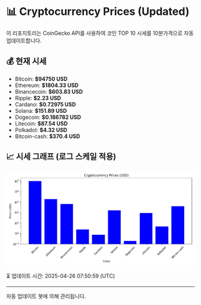 
# 📊 Cryptocurrency Prices (Updated)

이 리포지토리는 CoinGecko API를 사용하여 코인 TOP 10 시세를 10분가격으로 자동 업데이트합니다.

## 💰 현재 시세
- Bitcoin: **$94750 USD**
- Ethereum: **$1804.33 USD**
- Binancecoin: **$603.83 USD**
- Ripple: **$2.23 USD**
- Cardano: **$0.72975 USD**
- Solana: **$151.89 USD**
- Dogecoin: **$0.186782 USD**
- Litecoin: **$87.54 USD**
- Polkadot: **$4.32 USD**
- Bitcoin-cash: **$370.4 USD**

## 📈 시세 그래프 (로그 스케일 적용)
![Crypto Prices](crypto_prices.png)

⏳ 업데이트 시간: 2025-04-26 07:50:59 (UTC)

---
자동 업데이트 봇에 의해 관리됩니다.
